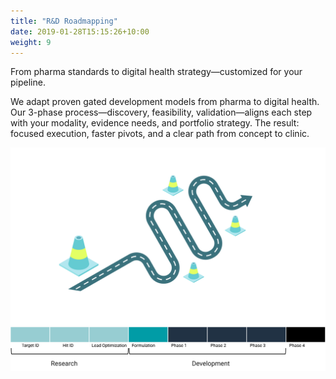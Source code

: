 ```yaml
---
title: "R&D Roadmapping"
date: 2019-01-28T15:15:26+10:00
weight: 9
---
```


From pharma standards to digital health strategy—customized for your pipeline.

We adapt proven gated development models from pharma to digital health. Our 3-phase process—discovery, feasibility, validation—aligns each step with your modality, evidence needs, and portfolio strategy. The result: focused execution, faster pivots, and a clear path from concept to clinic.

![](/images/illustrations/rd-roadmapping.svg)
![](/images/illustrations/clinical_pipeline_basic.svg)

